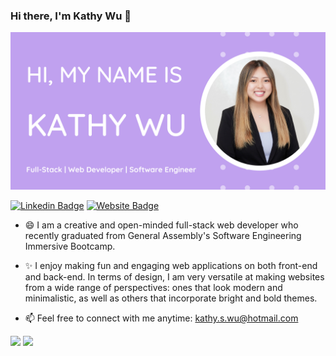 ### Hi there, I'm Kathy Wu 👋

<img src="./Banner.png" />

[![Linkedin Badge](https://img.shields.io/badge/-LinkedIn-0e76a8?style=for-the-badge&logo=Linkedin&logoColor=white)](https://linkedin.com/in/wu-kathy)
[![Website Badge](https://img.shields.io/badge/Website-3b5998?style=for-the-badge&logo=google-chrome&logoColor=white)]()

- :smile: I am a creative and open-minded full-stack web developer who recently graduated from General Assembly's Software Engineering Immersive Bootcamp.

- :sparkles: I enjoy making fun and engaging web applications on both front-end and back-end.
  In terms of design, I am very versatile at making websites from a wide range of perspectives: ones that look modern and minimalistic, as well as others that incorporate bright and bold themes.

- :mailbox: Feel free to connect with me anytime: kathy.s.wu@hotmail.com

<p>
  <img align="top" height="180em" src="https://github-readme-stats.vercel.app/api?username=kathyswu&hide=stars,issues&count_private=true&show_icons=true&hide_border=true&theme=buefy&bg_color=10,fffcdc,d9a7c7" />
  <img align="top" height="180em"  src="https://github-readme-stats.vercel.app/api/top-langs/?username=kathyswu&hide_border=true&bg_color=50,FFFFFF,FFEFBA&theme=buefy" />
</p>
